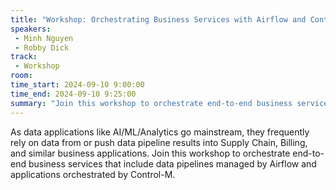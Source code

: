 ```yaml
---
title: "Workshop: Orchestrating Business Services with Airflow and Control M"
speakers:
 - Minh Nguyen
 - Robby Dick
track:
 - Workshop
room: 
time_start: 2024-09-10 9:00:00
time_end: 2024-09-10 9:25:00
summary: "Join this workshop to orchestrate end-to-end business services that include data pipelines managed by Airflow and applications orchestrated by Control-M."
---
```


As data applications like AI/ML/Analytics go mainstream, they frequently rely on data from or push data pipeline results into Supply Chain, Billing, and similar business applications. Join this workshop to orchestrate end-to-end business services that include data pipelines managed by Airflow and applications orchestrated by Control-M.
